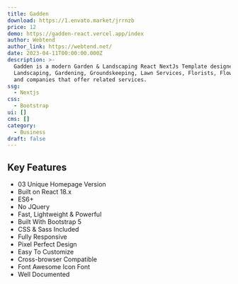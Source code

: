 ```yaml
---
title: Gadden
download: https://1.envato.market/jrrnzb
price: 12
demo: https://gadden-react.vercel.app/index
author: Webtend
author_link: https://webtend.net/
date: 2023-04-11T00:00:00.000Z
description: >-
  Gadden is a modern Garden & Landscaping React NextJs Template designed for
  Landscaping, Gardening, Groundskeeping, Lawn Services, Florists, Flower Shops,
  and companies that offer related services.
ssg:
  - Nextjs
css:
  - Bootstrap
ui: []
cms: []
category:
  - Business
draft: false
---
```

## Key Features

- 03 Unique Homepage Version
- Built on React 18.x
- ES6+
- No JQuery
- Fast, Lightweight & Powerful
- Built With Bootstrap 5
- CSS & Sass Included
- Fully Responsive
- Pixel Perfect Design
- Easy To Customize
- Cross-browser Compatible
- Font Awesome Icon Font
- Well Documented
